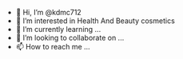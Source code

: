 - 👋 Hi, I’m @kdmc712
- 👀 I’m interested in Health And Beauty cosmetics
- 🌱 I’m currently learning ...
- 💞️ I’m looking to collaborate on ...
- 📫 How to reach me ...

<!---
kdmc712/kdmc712 is a ✨ special ✨ repository because its `README.md` (this file) appears on your GitHub profile.
You can click the Preview link to take a look at your changes.
--->
